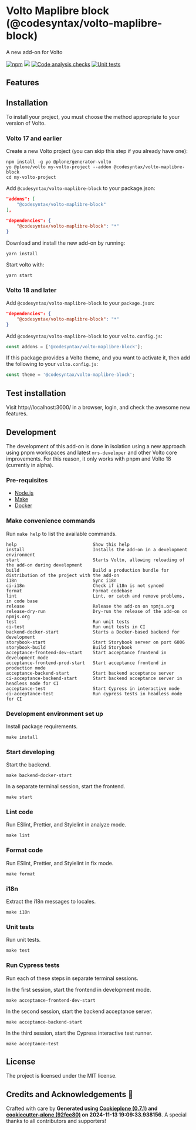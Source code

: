 # Volto Maplibre block (@codesyntax/volto-maplibre-block)

A new add-on for Volto

[![npm](https://img.shields.io/npm/v/@codesyntax/volto-maplibre-block)](https://www.npmjs.com/package/@codesyntax/volto-maplibre-block)
[![](https://img.shields.io/badge/-Storybook-ff4785?logo=Storybook&logoColor=white&style=flat-square)](https://codesyntax.github.io/volto-maplibre-block/)
[![Code analysis checks](https://github.com/codesyntax/volto-maplibre-block/actions/workflows/code.yml/badge.svg)](https://github.com/codesyntax/volto-maplibre-block/actions/workflows/code.yml)
[![Unit tests](https://github.com/codesyntax/volto-maplibre-block/actions/workflows/unit.yml/badge.svg)](https://github.com/codesyntax/volto-maplibre-block/actions/workflows/unit.yml)

## Features

<!-- List your awesome features here -->

## Installation

To install your project, you must choose the method appropriate to your version of Volto.


### Volto 17 and earlier

Create a new Volto project (you can skip this step if you already have one):

```
npm install -g yo @plone/generator-volto
yo @plone/volto my-volto-project --addon @codesyntax/volto-maplibre-block
cd my-volto-project
```

Add `@codesyntax/volto-maplibre-block` to your package.json:

```JSON
"addons": [
    "@codesyntax/volto-maplibre-block"
],

"dependencies": {
    "@codesyntax/volto-maplibre-block": "*"
}
```

Download and install the new add-on by running:

```
yarn install
```

Start volto with:

```
yarn start
```

### Volto 18 and later

Add `@codesyntax/volto-maplibre-block` to your `package.json`:

```json
"dependencies": {
    "@codesyntax/volto-maplibre-block": "*"
}
```

Add `@codesyntax/volto-maplibre-block` to your `volto.config.js`:

```javascript
const addons = ['@codesyntax/volto-maplibre-block'];
```

If this package provides a Volto theme, and you want to activate it, then add the following to your `volto.config.js`:

```javascript
const theme = '@codesyntax/volto-maplibre-block';
```

## Test installation

Visit http://localhost:3000/ in a browser, login, and check the awesome new features.


## Development

The development of this add-on is done in isolation using a new approach using pnpm workspaces and latest `mrs-developer` and other Volto core improvements.
For this reason, it only works with pnpm and Volto 18 (currently in alpha).


### Pre-requisites

-   [Node.js](https://6.docs.plone.org/install/create-project.html#node-js)
-   [Make](https://6.docs.plone.org/install/create-project.html#make)
-   [Docker](https://6.docs.plone.org/install/create-project.html#docker)


### Make convenience commands

Run `make help` to list the available commands.

```text
help                             Show this help
install                          Installs the add-on in a development environment
start                            Starts Volto, allowing reloading of the add-on during development
build                            Build a production bundle for distribution of the project with the add-on
i18n                             Sync i18n
ci-i18n                          Check if i18n is not synced
format                           Format codebase
lint                             Lint, or catch and remove problems, in code base
release                          Release the add-on on npmjs.org
release-dry-run                  Dry-run the release of the add-on on npmjs.org
test                             Run unit tests
ci-test                          Run unit tests in CI
backend-docker-start             Starts a Docker-based backend for development
storybook-start                  Start Storybook server on port 6006
storybook-build                  Build Storybook
acceptance-frontend-dev-start    Start acceptance frontend in development mode
acceptance-frontend-prod-start   Start acceptance frontend in production mode
acceptance-backend-start         Start backend acceptance server
ci-acceptance-backend-start      Start backend acceptance server in headless mode for CI
acceptance-test                  Start Cypress in interactive mode
ci-acceptance-test               Run cypress tests in headless mode for CI
```

### Development environment set up

Install package requirements.

```shell
make install
```

### Start developing

Start the backend.

```shell
make backend-docker-start
```

In a separate terminal session, start the frontend.

```shell
make start
```

### Lint code

Run ESlint, Prettier, and Stylelint in analyze mode.

```shell
make lint
```

### Format code

Run ESlint, Prettier, and Stylelint in fix mode.

```shell
make format
```

### i18n

Extract the i18n messages to locales.

```shell
make i18n
```

### Unit tests

Run unit tests.

```shell
make test
```

### Run Cypress tests

Run each of these steps in separate terminal sessions.

In the first session, start the frontend in development mode.

```shell
make acceptance-frontend-dev-start
```

In the second session, start the backend acceptance server.

```shell
make acceptance-backend-start
```

In the third session, start the Cypress interactive test runner.

```shell
make acceptance-test
```

## License

The project is licensed under the MIT license.

## Credits and Acknowledgements 🙏

Crafted with care by **Generated using [Cookieplone (0.7.1)](https://github.com/plone/cookieplone) and [cookiecutter-plone (92fee80)](https://github.com/plone/cookiecutter-plone/commit/92fee80e8c83fceacc79c729e5dddbe3ffaa502e) on 2024-11-13 19:09:33.938156**. A special thanks to all contributors and supporters!
